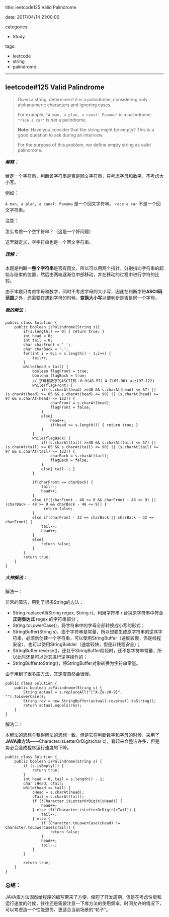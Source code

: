 title: leetcode125 Valid Palindrome

date: 2017/04/14 21:00:00

categories:

- Study

tags:

- leetcode
- string
- palindrome

---

## leetcode#125 Valid Palindrome

>Given a string, determine if it is a palindrome, considering only alphanumeric characters and ignoring cases.
>
>For example,
>`"A man, a plan, a canal: Panama"` is a palindrome.
>`"race a car"` is *not* a palindrome.
>
>**Note:**
>Have you consider that the string might be empty? This is a good question to ask during an interview.
>
>For the purpose of this problem, we define empty string as valid palindrome.

##### 解释：

给定一个字符串，判断该字符串是否是回文字符串，只考虑字母和数字，不考虑大小写。

例如：

`A man, a plan, a canal: Panama` 是一个回文字符串。
`race a car` 不是一个回文字符串。

注意：

怎么考虑一个空字符串？（这是一个好问题）

这里就定义，空字符串也是一个回文字符串。

##### 理解：

本题是判断**一整个字符串**是否有回文，所以可以用两个指针，分别指向字符串的起始与结束的位置，然后由两端逐渐往中部移动，并在移动的过程中进行字符的比较。

由于本题只考虑字母和数字，同时不考虑字母的大小写，因此在判断字符**ASCII码范围**之外，还需要在遇到字母的时候，**变换大小写**以便判断是否是同一个字母。

##### 我的解法：

```
public class Solution {
    public boolean isPalindrome(String s){
        if(s.length() == 0) { return true; }
        int head = 0;
        int tail = 0;
        char charFront = ' ';
        char charBack = '.';
        for(int i = 0;i < s.length() - 1;i++) {
            tail++;
        }
        while(head < tail) {
            boolean flagFront = true;
            boolean flagBack = true;
            // 字母和数字的ASCII码：0~9(48-57) A~Z(65-90) a~z(97-122)
            while(flagFront) {
                if((s.charAt(head) >=48 && s.charAt(head) <= 57) || (s.charAt(head) >= 65 && s.charAt(head) <= 90) || (s.charAt(head) >= 97 && s.charAt(head) <= 122)) {
                    charFront = s.charAt(head);
                    flagFront = false;
                }
                else{
                    head++;
                    if(head >= s.length()) { return true; }
                }
            }
            while(flagBack) {
                if((s.charAt(tail) >=48 && s.charAt(tail) <= 57) || (s.charAt(tail) >= 65 && s.charAt(tail) <= 90) || (s.charAt(tail) >= 97 && s.charAt(tail) <= 122)) {
                    charBack = s.charAt(tail);
                    flagBack = false;
                }
                else{ tail--; }
            }

            if(charFront == charBack) {
                tail--;
                head++;
            }
            else if((charFront - 48 >= 0 && charFront - 48 <= 9) || (charBack - 48 >= 0 && charBack - 48 <= 9)) {
                 return false;
            }
            else if(charFront - 32 == charBack || charBack - 32 == charFront) {
                tail--;
                head++;
            }
            else{
                return false;
            }
        }
        return true;
    }
}
```

##### 大神解法：

解法一：

非常的简洁，用到了很多String的方法：

- String.replaceAll(String regex, String r)，利用字符串 r 替换原字符串中符合**正则表达式** regex 的字符串部分；
- String.toLowerCase()，将字符串中的字母全部转换成小写的形式；
- StringBuffer(String s)，由于字符串是常量，所以想要生成原字符串的逆序字符串，必须新创建一个字符串，可以使用StringBuffer（速度较慢，但是线程安全），也可以使用StringBuilder（速度较快，但是非线程安全）；
- StringBuffer.reverse()，还处于StringBuffer阶段时，还不是字符串常量，所以此时还是可以对其进行逆序操作的；
- StringBuffer.toString()，将StringBuffer对象转换为字符串常量。

由于用到了很多库方法，其速度自然会很慢。

```
public class Solution {
    public boolean isPalindrome(String s) {
        String actual = s.replaceAll("[^A-Za-z0-9]", "").toLowerCase();
        String rev = new StringBuffer(actual).reverse().toString();
        return actual.equals(rev);
    }
}
```

解法二：

本解法的思想与我得解法的思想一致，但是它在判断数字和字母的时候，采用了**JAVA库方法**——Character.isLetterOrDigit(char c)，看起来会整洁许多，但是势必会造成程序运行速度的下降。 

```
public class Solution {
    public boolean isPalindrome(String s) {
        if (s.isEmpty()) {
        	return true;
        }
        int head = 0, tail = s.length() - 1;
        char cHead, cTail;
        while(head <= tail) {
        	cHead = s.charAt(head);
        	cTail = s.charAt(tail);
        	if (!Character.isLetterOrDigit(cHead)) {
        		head++;
        	} else if(!Character.isLetterOrDigit(cTail)) {
        		tail--;
        	} else {
        		if (Character.toLowerCase(cHead) != Character.toLowerCase(cTail)) {
        			return false;
        		}
        		head++;
        		tail--;
        	}
        }
        
        return true;
    }
}
```

### 总结：

JAVA库方法固然给程序的编写带来了方便，缩短了开发周期，但是在考虑性能和运行速度的时候，往往还是需要注意一下库方法的使用频率，时间允许的情况下，可以考虑造一个性能更优、更适合当前场景的“轮子”。